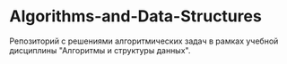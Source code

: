 # Algorithms-and-Data-Structures
Репозиторий с решениями алгоритмических задач в рамках учебной дисциплины "Алгоритмы и структуры данных".
